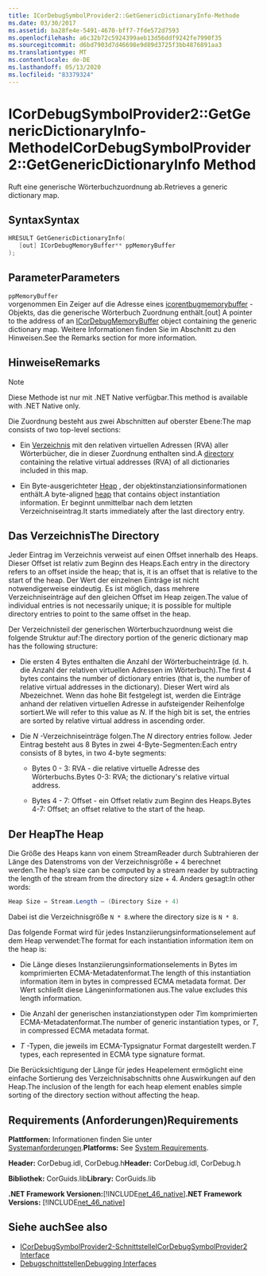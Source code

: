 ```yaml
---
title: ICorDebugSymbolProvider2::GetGenericDictionaryInfo-Methode
ms.date: 03/30/2017
ms.assetid: ba28fe4e-5491-4670-bff7-7fde572d7593
ms.openlocfilehash: a6c32b72c5924399aeb13d56ddf9242fe7990f35
ms.sourcegitcommit: d6bd7903d7d46698e9d89d3725f3bb4876891aa3
ms.translationtype: MT
ms.contentlocale: de-DE
ms.lasthandoff: 05/13/2020
ms.locfileid: "83379324"
---
```

# <a name="icordebugsymbolprovider2getgenericdictionaryinfo-method"></a><span data-ttu-id="05086-102">ICorDebugSymbolProvider2::GetGenericDictionaryInfo-Methode</span><span class="sxs-lookup"><span data-stu-id="05086-102">ICorDebugSymbolProvider2::GetGenericDictionaryInfo Method</span></span>

<span data-ttu-id="05086-103">Ruft eine generische Wörterbuchzuordnung ab.</span><span class="sxs-lookup"><span data-stu-id="05086-103">Retrieves a generic dictionary map.</span></span>

## <a name="syntax"></a><span data-ttu-id="05086-104">Syntax</span><span class="sxs-lookup"><span data-stu-id="05086-104">Syntax</span></span>

```cpp
HRESULT GetGenericDictionaryInfo(
   [out] ICorDebugMemoryBuffer** ppMemoryBuffer
);
```

## <a name="parameters"></a><span data-ttu-id="05086-105">Parameter</span><span class="sxs-lookup"><span data-stu-id="05086-105">Parameters</span></span>

`ppMemoryBuffer`\
<span data-ttu-id="05086-106">vorgenommen Ein Zeiger auf die Adresse eines [icorentbugmemorybuffer](icordebugmemorybuffer-interface.md) -Objekts, das die generische Wörterbuch Zuordnung enthält.</span><span class="sxs-lookup"><span data-stu-id="05086-106">[out] A pointer to the address of an [ICorDebugMemoryBuffer](icordebugmemorybuffer-interface.md) object containing the generic dictionary map.</span></span> <span data-ttu-id="05086-107">Weitere Informationen finden Sie im Abschnitt zu den Hinweisen.</span><span class="sxs-lookup"><span data-stu-id="05086-107">See the Remarks section for more information.</span></span>

## <a name="remarks"></a><span data-ttu-id="05086-108">Hinweise</span><span class="sxs-lookup"><span data-stu-id="05086-108">Remarks</span></span>

> [!NOTE]
> <span data-ttu-id="05086-109">Diese Methode ist nur mit .NET Native verfügbar.</span><span class="sxs-lookup"><span data-stu-id="05086-109">This method is available with .NET Native only.</span></span>

<span data-ttu-id="05086-110">Die Zuordnung besteht aus zwei Abschnitten auf oberster Ebene:</span><span class="sxs-lookup"><span data-stu-id="05086-110">The map consists of two top-level sections:</span></span>

- <span data-ttu-id="05086-111">Ein [Verzeichnis](#Directory) mit den relativen virtuellen Adressen (RVA) aller Wörterbücher, die in dieser Zuordnung enthalten sind.</span><span class="sxs-lookup"><span data-stu-id="05086-111">A [directory](#Directory) containing the relative virtual addresses (RVA) of all dictionaries included in this map.</span></span>

- <span data-ttu-id="05086-112">Ein Byte-ausgerichteter [Heap](#Heap) , der objektinstanziationsinformationen enthält.</span><span class="sxs-lookup"><span data-stu-id="05086-112">A byte-aligned [heap](#Heap) that contains object instantiation information.</span></span> <span data-ttu-id="05086-113">Er beginnt unmittelbar nach dem letzten Verzeichniseintrag.</span><span class="sxs-lookup"><span data-stu-id="05086-113">It starts immediately after the last directory entry.</span></span>

<a name="Directory"></a>

## <a name="the-directory"></a><span data-ttu-id="05086-114">Das Verzeichnis</span><span class="sxs-lookup"><span data-stu-id="05086-114">The Directory</span></span>

<span data-ttu-id="05086-115">Jeder Eintrag im Verzeichnis verweist auf einen Offset innerhalb des Heaps. Dieser Offset ist relativ zum Beginn des Heaps.</span><span class="sxs-lookup"><span data-stu-id="05086-115">Each entry in the directory refers to an offset inside the heap; that is, it is an offset that is relative to the start of the heap.</span></span> <span data-ttu-id="05086-116">Der Wert der einzelnen Einträge ist nicht notwendigerweise eindeutig. Es ist möglich, dass mehrere Verzeichniseinträge auf den gleichen Offset im Heap zeigen.</span><span class="sxs-lookup"><span data-stu-id="05086-116">The value of individual entries is not necessarily unique; it is possible for multiple directory entries to point to the same offset in the heap.</span></span>

<span data-ttu-id="05086-117">Der Verzeichnisteil der generischen Wörterbuchzuordnung weist die folgende Struktur auf:</span><span class="sxs-lookup"><span data-stu-id="05086-117">The directory portion of the generic dictionary map has the following structure:</span></span>

- <span data-ttu-id="05086-118">Die ersten 4 Bytes enthalten die Anzahl der Wörterbucheinträge (d. h. die Anzahl der relativen virtuellen Adressen im Wörterbuch).</span><span class="sxs-lookup"><span data-stu-id="05086-118">The first 4 bytes contains the number of dictionary entries (that is, the number of relative virtual addresses in the dictionary).</span></span> <span data-ttu-id="05086-119">Dieser Wert wird als *N*bezeichnet. Wenn das hohe Bit festgelegt ist, werden die Einträge anhand der relativen virtuellen Adresse in aufsteigender Reihenfolge sortiert.</span><span class="sxs-lookup"><span data-stu-id="05086-119">We will refer to this value as *N*. If the high bit is set, the entries are sorted by relative virtual address in ascending order.</span></span>

- <span data-ttu-id="05086-120">Die *N* -Verzeichniseinträge folgen.</span><span class="sxs-lookup"><span data-stu-id="05086-120">The *N* directory entries follow.</span></span> <span data-ttu-id="05086-121">Jeder Eintrag besteht aus 8 Bytes in zwei 4-Byte-Segmenten:</span><span class="sxs-lookup"><span data-stu-id="05086-121">Each entry consists of 8 bytes, in two 4-byte segments:</span></span>

  - <span data-ttu-id="05086-122">Bytes 0 - 3: RVA - die relative virtuelle Adresse des Wörterbuchs.</span><span class="sxs-lookup"><span data-stu-id="05086-122">Bytes 0-3: RVA; the dictionary's relative virtual address.</span></span>

  - <span data-ttu-id="05086-123">Bytes 4 - 7: Offset - ein Offset relativ zum Beginn des Heaps.</span><span class="sxs-lookup"><span data-stu-id="05086-123">Bytes 4-7: Offset; an offset relative to the start of the heap.</span></span>

<a name="Heap"></a>

## <a name="the-heap"></a><span data-ttu-id="05086-124">Der Heap</span><span class="sxs-lookup"><span data-stu-id="05086-124">The Heap</span></span>

<span data-ttu-id="05086-125">Die Größe des Heaps kann von einem StreamReader durch Subtrahieren der Länge des Datenstroms von der Verzeichnisgröße + 4 berechnet werden.</span><span class="sxs-lookup"><span data-stu-id="05086-125">The heap’s size can be computed by a stream reader by subtracting the length of the stream from the directory size + 4.</span></span> <span data-ttu-id="05086-126">Anders gesagt:</span><span class="sxs-lookup"><span data-stu-id="05086-126">In other words:</span></span>

```csharp
Heap Size = Stream.Length – (Directory Size + 4)
```

<span data-ttu-id="05086-127">Dabei ist die Verzeichnisgröße `N * 8`.</span><span class="sxs-lookup"><span data-stu-id="05086-127">where the directory size is `N * 8`.</span></span>

<span data-ttu-id="05086-128">Das folgende Format wird für jedes Instanziierungsinformationselement auf dem Heap verwendet:</span><span class="sxs-lookup"><span data-stu-id="05086-128">The format for each instantiation information item on the heap is:</span></span>

- <span data-ttu-id="05086-129">Die Länge dieses Instanziierungsinformationselements in Bytes im komprimierten ECMA-Metadatenformat.</span><span class="sxs-lookup"><span data-stu-id="05086-129">The length of this instantiation information item in bytes in compressed ECMA metadata format.</span></span> <span data-ttu-id="05086-130">Der Wert schließt diese Längeninformationen aus.</span><span class="sxs-lookup"><span data-stu-id="05086-130">The value excludes this length information.</span></span>

- <span data-ttu-id="05086-131">Die Anzahl der generischen instanziationstypen oder *T*im komprimierten ECMA-Metadatenformat.</span><span class="sxs-lookup"><span data-stu-id="05086-131">The number of generic instantiation types, or *T*, in compressed ECMA metadata format.</span></span>

- <span data-ttu-id="05086-132">*T* -Typen, die jeweils im ECMA-Typsignatur Format dargestellt werden.</span><span class="sxs-lookup"><span data-stu-id="05086-132">*T* types, each represented in ECMA type signature format.</span></span>

<span data-ttu-id="05086-133">Die Berücksichtigung der Länge für jedes Heapelement ermöglicht eine einfache Sortierung des Verzeichnisabschnitts ohne Auswirkungen auf den Heap.</span><span class="sxs-lookup"><span data-stu-id="05086-133">The inclusion of the length for each heap element enables simple sorting of the directory section without affecting the heap.</span></span>

## <a name="requirements"></a><span data-ttu-id="05086-134">Requirements (Anforderungen)</span><span class="sxs-lookup"><span data-stu-id="05086-134">Requirements</span></span>

<span data-ttu-id="05086-135">**Plattformen:** Informationen finden Sie unter [Systemanforderungen](../../get-started/system-requirements.md).</span><span class="sxs-lookup"><span data-stu-id="05086-135">**Platforms:** See [System Requirements](../../get-started/system-requirements.md).</span></span>

<span data-ttu-id="05086-136">**Header:** CorDebug.idl, CorDebug.h</span><span class="sxs-lookup"><span data-stu-id="05086-136">**Header:** CorDebug.idl, CorDebug.h</span></span>

<span data-ttu-id="05086-137">**Bibliothek:** CorGuids.lib</span><span class="sxs-lookup"><span data-stu-id="05086-137">**Library:** CorGuids.lib</span></span>

<span data-ttu-id="05086-138">**.NET Framework Versionen:**[!INCLUDE[net_46_native](../../../../includes/net-46-native-md.md)]</span><span class="sxs-lookup"><span data-stu-id="05086-138">**.NET Framework Versions:** [!INCLUDE[net_46_native](../../../../includes/net-46-native-md.md)]</span></span>

## <a name="see-also"></a><span data-ttu-id="05086-139">Siehe auch</span><span class="sxs-lookup"><span data-stu-id="05086-139">See also</span></span>

- [<span data-ttu-id="05086-140">ICorDebugSymbolProvider2-Schnittstelle</span><span class="sxs-lookup"><span data-stu-id="05086-140">ICorDebugSymbolProvider2 Interface</span></span>](icordebugsymbolprovider2-interface.md)
- [<span data-ttu-id="05086-141">Debugschnittstellen</span><span class="sxs-lookup"><span data-stu-id="05086-141">Debugging Interfaces</span></span>](debugging-interfaces.md)
